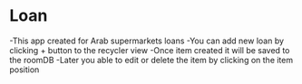 # Loan
-This app created for Arab supermarkets loans
-You can add new loan by clicking + button to the recycler view 
-Once item created it will be saved to the roomDB 
-Later you able to edit or delete the item by clicking on the item position 
